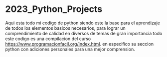 # 2023_Python_Projects
Aqui esta todo mi codigo de python siendo este la base para el aprendizaje  de todos los elementos basicos necesarios, 
para lograr un comprendimiento de calidad en diversos de temas de gran importancia todo este codigo es una compilacion del curso https://www.programacionfacil.org/index.html.
en especifico su seccion python con adiciones personales para una mejor comprension.
